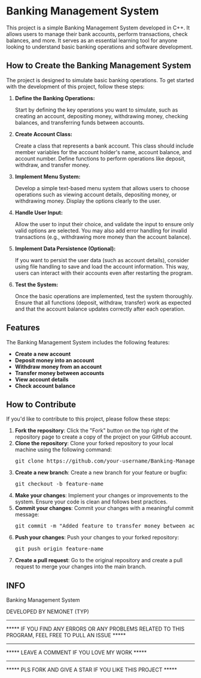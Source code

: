 <!DOCTYPE html>
<html lang="en">
<head>
    <meta charset="UTF-8">
    <meta name="viewport" content="width=device-width, initial-scale=1.0">
</head>
<body>

<h1>Banking Management System</h1>

<p>
    This project is a simple Banking Management System developed in C++. It allows users to manage their bank accounts, perform transactions, check balances, and more. It serves as an essential learning tool for anyone looking to understand basic banking operations and software development.
</p>

<h2>How to Create the Banking Management System</h2>

<p>
    The project is designed to simulate basic banking operations. To get started with the development of this project, follow these steps:
</p>

<ol>
    <li>
        <strong>Define the Banking Operations:</strong>
        <p>Start by defining the key operations you want to simulate, such as creating an account, depositing money, withdrawing money, checking balances, and transferring funds between accounts.</p>
    </li>
    <li>
        <strong>Create Account Class:</strong>
        <p>Create a class that represents a bank account. This class should include member variables for the account holder's name, account balance, and account number. Define functions to perform operations like deposit, withdraw, and transfer money.</p>
    </li>
    <li>
        <strong>Implement Menu System:</strong>
        <p>Develop a simple text-based menu system that allows users to choose operations such as viewing account details, depositing money, or withdrawing money. Display the options clearly to the user.</p>
    </li>
    <li>
        <strong>Handle User Input:</strong>
        <p>Allow the user to input their choice, and validate the input to ensure only valid options are selected. You may also add error handling for invalid transactions (e.g., withdrawing more money than the account balance).</p>
    </li>
    <li>
        <strong>Implement Data Persistence (Optional):</strong>
        <p>If you want to persist the user data (such as account details), consider using file handling to save and load the account information. This way, users can interact with their accounts even after restarting the program.</p>
    </li>
    <li>
        <strong>Test the System:</strong>
        <p>Once the basic operations are implemented, test the system thoroughly. Ensure that all functions (deposit, withdraw, transfer) work as expected and that the account balance updates correctly after each operation.</p>
    </li>
</ol>

<h2>Features</h2>

<p>
    The Banking Management System includes the following features:
    <ul>
        <li><strong>Create a new account</strong></li>
        <li><strong>Deposit money into an account</strong></li>
        <li><strong>Withdraw money from an account</strong></li>
        <li><strong>Transfer money between accounts</strong></li>
        <li><strong>View account details</strong></li>
        <li><strong>Check account balance</strong></li>
    </ul>
</p>

<h2>How to Contribute</h2>

<p>
    If you'd like to contribute to this project, please follow these steps:
</p>

<ol>
    <li><strong>Fork the repository</strong>: Click the "Fork" button on the top right of the repository page to create a copy of the project on your GitHub account.</li>
    <li><strong>Clone the repository</strong>: Clone your forked repository to your local machine using the following command:
        <pre>git clone https://github.com/your-username/Banking-Management-System.git</pre>
    </li>
    <li><strong>Create a new branch</strong>: Create a new branch for your feature or bugfix:
        <pre>git checkout -b feature-name</pre>
    </li>
    <li><strong>Make your changes</strong>: Implement your changes or improvements to the system. Ensure your code is clean and follows best practices.</li>
    <li><strong>Commit your changes</strong>: Commit your changes with a meaningful commit message:
        <pre>git commit -m "Added feature to transfer money between accounts"</pre>
    </li>
    <li><strong>Push your changes</strong>: Push your changes to your forked repository:
        <pre>git push origin feature-name</pre>
    </li>
    <li><strong>Create a pull request</strong>: Go to the original repository and create a pull request to merge your changes into the main branch.</li>
</ol>

<h2>INFO</h2>

<footer>
    <p>Banking Management System</p>
    <p>DEVELOPED BY NEMONET (TYP)</p>
    <hr>
    <p>***** IF YOU FIND ANY ERRORS OR ANY PROBLEMS RELATED TO THIS PROGRAM, FEEL FREE TO PULL AN ISSUE *****</p>
    <hr>
    <p>***** LEAVE A COMMENT IF YOU LOVE MY WORK *****</p>
    <hr>
    <p>***** PLS FORK AND GIVE A STAR IF YOU LIKE THIS PROJECT *****</p>
</footer>

</body>
</html>
